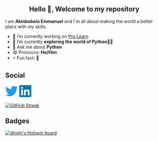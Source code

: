 <h2 align="center">Hello 👋, Welcome to my repository</h2>

<p>I am <b>Akinbobola Emmanuel</b> and I'm all about making the world a better place with my skills.</p>

- 🔭 I’m currently working on [Pro Learn](https://prolearn.onrender.com)
- 🌱 I’m currently **exploring the world of Python**👨‍💻
- 💬 Ask me about **Python**
- 😄 Pronouns: **He/Him**
- ⚡ Fun fact: 🤨


## Social

[<img src='https://raw.githubusercontent.com/devicons/devicon/master/icons/twitter/twitter-original.svg' alt='Akinbobola Emmanuel on Twitter' height='40'>](https://twitter.com/akins_dev)
[<img src='https://raw.githubusercontent.com/devicons/devicon/master/icons/linkedin/linkedin-original.svg' alt='Akinbobola Emmanuel on LinkedIn' height='40'>](https://www.linkedin.com/in/akins-dev/)

[![GitHub Streak](https://streak-stats.demolab.com/?user=akins-dev)](https://git.io/streak-stats)

## Badges

[![@rphi's Holopin board](https://holopin.io/api/user/board?user=emmanuel04)](https://holopin.io/@emmanuel04)
